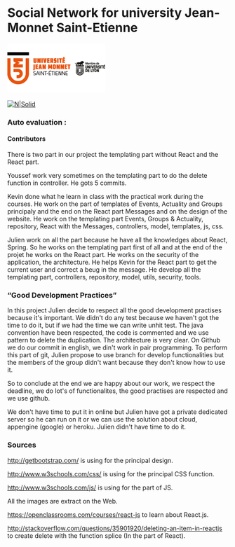 # Social Network for university Jean-Monnet Saint-Etienne

[![N|Solid](https://github.com/jbrat/SocialNetworkUJM-SpringReact/blob/master/src/main/resources/static/images/logo_ujm.png?raw=true)](https://www.univ-st-etienne.fr/fr/index.html)

[![N|Solid](http://rubenjgarcia.es/wp-content/uploads/2016/09/springboot.png)](https://projects.spring.io/spring-boot/)

### Auto evaluation :

#### Contributors
There is two part in our project the templating part without React and the React part. 

Youssef work very sometimes on the templating part to do the delete function in controller. He gots 5 commits.

Kevin done what he learn in class with the practical work during the courses. He work on the part of templates of Events, Actuality and Groups principaly and the end on the React part Messages and on the design of the website. He work on the templating part Events, Groups & Actuality, repository, React with the Messages, controllers, model, templates, js, css.

Julien work on all the part because he have all the knowledges about React, Spring. So he works on the templating part first of all and at the end of the projet he works on the React part. 
He works on the security of the application, the architecture. He helps Kevin for the React part to get the current user and correct a beug in the message. 
He develop all the templating part, controllers, repository, model, utils, security, tools. 

### “Good Development Practices”
In this project Julien decide to respect all the good development practises because it's important. We didn't do any test because we haven't got the time to do it, but if we had the time we can write unhit test. 
The java convention have been respected, the code is commented and we use pattern to delete the duplication. The architecture is very clear. 
On Github we do our commit in english, we din't work in pair programming. To perform this part of git, Julien propose to use branch for develop functionalities but the members of the group didn't want because they don't know how to use it. 

So to conclude at the end we are happy about our work, we respect the deadline, we do lot's of functionalites, the good practises are respected and we use github.


We don't have time to put it in online but Julien have got a private dedicated server so he can run on it or we can use the solution about cloud, appengine (google) or heroku. Julien didn't have time to do it. 

### Sources
http://getbootstrap.com/ is using for the principal design.

http://www.w3schools.com/css/ is using for the principal CSS function.

http://www.w3schools.com/js/ is using for the part of JS.

All the images are extract on the Web.

https://openclassrooms.com/courses/react-js to learn about React.js.

http://stackoverflow.com/questions/35901920/deleting-an-item-in-reactjs to create delete with the function splice (In the part of React). 

